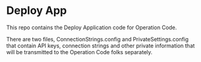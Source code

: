 # Deploy App

This repo contains the Deploy Application code for Operation Code.

There are two files, ConnectionStrings.config and PrivateSettings.config that contain API keys, connection strings and other private information that will be transmitted to the Operation Code folks separately.
